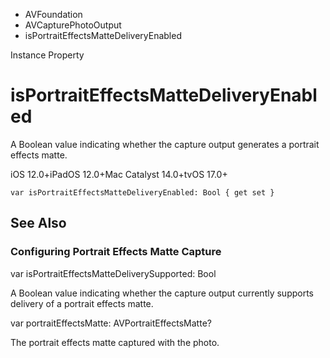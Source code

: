 

- AVFoundation
- AVCapturePhotoOutput
-  isPortraitEffectsMatteDeliveryEnabled 

Instance Property

# isPortraitEffectsMatteDeliveryEnabled

A Boolean value indicating whether the capture output generates a portrait effects matte.

iOS 12.0+iPadOS 12.0+Mac Catalyst 14.0+tvOS 17.0+

``` source
var isPortraitEffectsMatteDeliveryEnabled: Bool { get set }
```

## See Also

### Configuring Portrait Effects Matte Capture

var isPortraitEffectsMatteDeliverySupported: Bool

A Boolean value indicating whether the capture output currently supports delivery of a portrait effects matte.

var portraitEffectsMatte: AVPortraitEffectsMatte?

The portrait effects matte captured with the photo.

